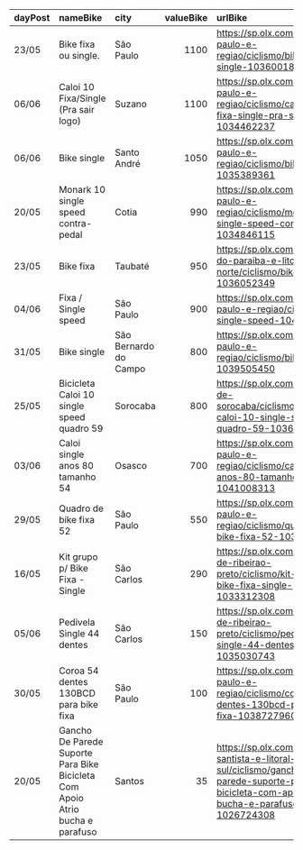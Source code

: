 | dayPost   | nameBike                                                                      | city                  |   valueBike | urlBike                                                                                                                                                |
|:----------|:------------------------------------------------------------------------------|:----------------------|------------:|:-------------------------------------------------------------------------------------------------------------------------------------------------------|
| 23/05     | Bike fixa ou single.                                                          | São Paulo             |        1100 | https://sp.olx.com.br/sao-paulo-e-regiao/ciclismo/bike-fixa-ou-single-1036001809                                                                       |
| 06/06     | Caloi 10 Fixa/Single (Pra sair logo)                                          | Suzano                |        1100 | https://sp.olx.com.br/sao-paulo-e-regiao/ciclismo/caloi-10-fixa-single-pra-sair-logo-1034462237                                                        |
| 06/06     | Bike single                                                                   | Santo André           |        1050 | https://sp.olx.com.br/sao-paulo-e-regiao/ciclismo/bike-single-1035389361                                                                               |
| 20/05     | Monark 10 single speed contra-pedal                                           | Cotia                 |         990 | https://sp.olx.com.br/sao-paulo-e-regiao/ciclismo/monark-10-single-speed-contra-pedal-1034846115                                                       |
| 23/05     | Bike fixa                                                                     | Taubaté               |         950 | https://sp.olx.com.br/vale-do-paraiba-e-litoral-norte/ciclismo/bike-fixa-1036052349                                                                    |
| 04/06     | Fixa / Single speed                                                           | São Paulo             |         900 | https://sp.olx.com.br/sao-paulo-e-regiao/ciclismo/fixa-single-speed-1041263178                                                                         |
| 31/05     | Bike single                                                                   | São Bernardo do Campo |         800 | https://sp.olx.com.br/sao-paulo-e-regiao/ciclismo/bike-single-1039505450                                                                               |
| 25/05     | Bicicleta Caloi 10 single speed quadro 59                                     | Sorocaba              |         800 | https://sp.olx.com.br/regiao-de-sorocaba/ciclismo/bicicleta-caloi-10-single-speed-quadro-59-1036926382                                                 |
| 03/06     | Caloi single anos 80 tamanho 54                                               | Osasco                |         700 | https://sp.olx.com.br/sao-paulo-e-regiao/ciclismo/caloi-single-anos-80-tamanho-54-1041008313                                                           |
| 29/05     | Quadro de bike fixa 52                                                        | São Paulo             |         550 | https://sp.olx.com.br/sao-paulo-e-regiao/ciclismo/quadro-de-bike-fixa-52-1030314128                                                                    |
| 16/05     | Kit grupo p/ Bike Fixa - Single                                               | São Carlos            |         290 | https://sp.olx.com.br/regiao-de-ribeirao-preto/ciclismo/kit-grupo-p-bike-fixa-single-1033312308                                                        |
| 05/06     | Pedivela Single 44 dentes                                                     | São Carlos            |         150 | https://sp.olx.com.br/regiao-de-ribeirao-preto/ciclismo/pedivela-single-44-dentes-1035030743                                                           |
| 30/05     | Coroa 54 dentes 130BCD para bike fixa                                         | São Paulo             |         100 | https://sp.olx.com.br/sao-paulo-e-regiao/ciclismo/coroa-54-dentes-130bcd-para-bike-fixa-1038727960                                                     |
| 20/05     | Gancho De Parede Suporte Para Bike Bicicleta Com Apoio Atrio bucha e parafuso | Santos                |          35 | https://sp.olx.com.br/baixada-santista-e-litoral-sul/ciclismo/gancho-de-parede-suporte-para-bike-bicicleta-com-apoio-atrio-bucha-e-parafuso-1026724308 |